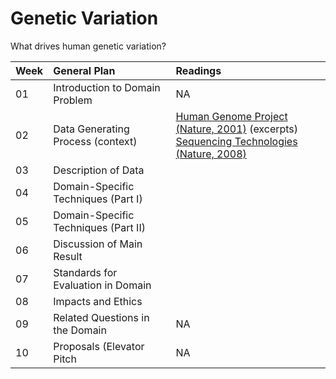 # Genetic Variation
What drives human genetic variation?

|Week  | General Plan  | Readings   | 
|---|:---|:---|
| 01 | Introduction to Domain Problem   | NA   | 
| 02 | Data Generating Process (context)  |  [Human Genome Project (Nature, 2001)](https://www.nature.com/articles/35057062) (excerpts) <br/> [Sequencing Technologies (Nature, 2008)](https://www.nature.com/scitable/topicpage/dna-sequencing-technologies-key-to-the-human-828/)  |
| 03 | Description of Data   | 
| 04 | Domain-Specific Techniques (Part I)  |   | 
| 05 | Domain-Specific Techniques (Part II)  |   |
| 06 | Discussion of Main Result  |   | 
| 07 | Standards for Evaluation in Domain  |   | 
| 08 | Impacts and Ethics  |   |
| 09 | Related Questions in the Domain | NA  | 
| 10 | Proposals (Elevator Pitch  | NA   | 
